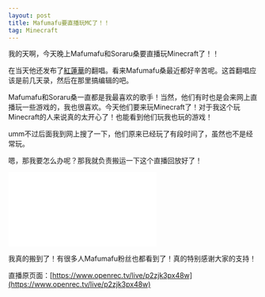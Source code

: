 ```yaml
---
layout: post
title: Mafumafu要直播玩MC了！！
tag: Minecraft
---
```


我的天啊，今天晚上Mafumafu和Soraru桑要直播玩Minecraft了！！

在当天他还发布了[紅蓮華](https://b23.tv/av94694055)的翻唱。看来Mafumafu桑最近都好辛苦呢。这首翻唱应该是前几天录，然后在那里搞编辑的吧。

Mafumafu和Soraru桑一直都是我最喜欢的歌手！当然，他们有时也是会来网上直播玩一些游戏的，我也很喜欢。今天他们要来玩Minecraft了！对于我这个玩Minecraft的人来说真的太开心了！也能看到他们玩我也玩的游戏！

umm不过后面我到网上搜了一下，他们原来已经玩了有段时间了，虽然也不是经常玩。

嗯，那我要怎么办呢？那我就负责搬运一下这个直播回放好了！

<iframe src="//player.bilibili.com/player.html?aid=96440947&bvid=BV17E411G7Nv&cid=164635544&page=1" scrolling="no" border="0" frameborder="no" framespacing="0" allowfullscreen="true"> </iframe>

我真的搬到了！有很多人Mafumafu粉丝也都看到了！真的特别感谢大家的支持！

直播原页面：[https://www.openrec.tv/live/p2zjk3px48w](https://www.openrec.tv/live/p2zjk3px48w)
